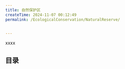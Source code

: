 ```yaml
---
title: 自然保护区
createTime: 2024-11-07 00:12:49
permalink: /EcologicalConservation/NaturalReserve/


---
```


xxxx

## 目录
